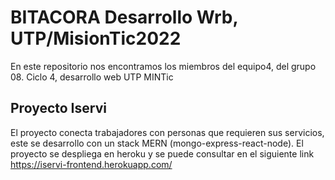 # BITACORA Desarrollo Wrb, UTP/MisionTic2022
En este repositorio nos encontramos los miembros del equipo4, del grupo 08. Ciclo 4, desarrollo web UTP MINTic
## Proyecto Iservi
El proyecto conecta trabajadores con personas que requieren sus servicios, este se desarrollo con un stack MERN (mongo-express-react-node). 
El proyecto se despliega en heroku y se puede consultar en el siguiente link
https://iservi-frontend.herokuapp.com/
